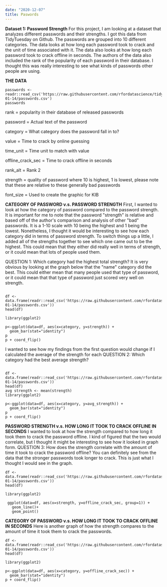 ```yaml
---
date: "2020-12-07"
title: Paswords
---
```

**Dataset 1: Password Strength**
For this project, I am looking at a dataset that analyzes different passwords and their strengths. I got this data from TidyTuesday on Github. The passwords are grouped into 10 different categories. The data looks at how long each password took to crack and the unit of time associated with it. The data also looks at how long each password took to crack offline in seconds. The authors of the data also included the rank of the popularity of each password in their database. I thought this was really interesting to see what kinds of passwords other people are using. 


**THE DATA**
```{r}
passwords <- readr::read_csv('https://raw.githubusercontent.com/rfordatascience/tidytuesday/master/data/2020/2020-01-14/passwords.csv')
passwords
```

rank = popularity in their database of released passwords

password = Actual text of the password

category = What category does the password fall in to?

value	=	Time to crack by online guessing

time_unit = Time unit to match with value

offline_crack_sec = Time to crack offline in seconds

rank_alt = Rank 2

strength = quality of password where 10 is highest, 1 is lowest, please note that these are relative to these generally bad passwords

font_size = Used to create the graphic for KIB

**CATEGORY OF PASSWORD v.s. PASSWORD STRENGTH**
First, I wanted to look at how the category of password compared to the password strength. It is important for me to note that the password "strength" is relative and based off of the author's comparison and analysis of other "bad" passwords. It is a 1-10 scale with 10 being the highest and 1 being the lowest. Nonetheless, I thought it would be interesting to see how each category did in terms of password strength. To switch things up a little, I added all of the strengths together to see which one came out to be the highest. This could mean that they either did really well in terms of strength, or it could mean that lots of people used them. 

QUESTION 1: Which category had the highest total strength?
It is very obvious by looking at the graph below that the "name" category did the best. This could either mean that many people used that type of password, or it could mean that that type of password just scored very well on strength. 
```{r}

df <- data.frame(readr::read_csv('https://raw.githubusercontent.com/rfordatascience/tidytuesday/master/data/2020/2020-01-14/passwords.csv'))
head(df)

library(ggplot2)

p<-ggplot(data=df, aes(x=category, y=strength)) +
  geom_bar(stat="identity")
p
p + coord_flip()

```
I wanted to see how my findings from the first question would change if I calculated the average of the strength for each 
QUESTION 2: Which category had the best average strength?
```{r}

df <- data.frame(readr::read_csv('https://raw.githubusercontent.com/rfordatascience/tidytuesday/master/data/2020/2020-01-14/passwords.csv'))
head(df)
avg strength <- mean(strength)
library(ggplot2)

p<-ggplot(data=df, aes(x=category, y=avg_strength)) +
  geom_bar(stat="identity")
p
p + coord_flip()

```


**PASSWORD STRENGTH v.s. HOW LONG IT TOOK TO CRACK OFFLINE IN SECONDS**
I wanted to look at how the strength compared to how long it took them to crack the password offline. I kind of figured that the two would correlate, but I thought it might be interesting to see how it looked in graph form. 
QUESTION 3: How does the strength correlate with the amount of time it took to crack the password offline?
You can definitely see from the data that the stronger passwords took longer to crack. This is just what I thought I would see in the graph. 
```{r}
df <- data.frame(readr::read_csv('https://raw.githubusercontent.com/rfordatascience/tidytuesday/master/data/2020/2020-01-14/passwords.csv'))
head(df)

library(ggplot2)

 ggplot(data=df, aes(x=strength, y=offline_crack_sec, group=1)) +
   geom_line()+
   geom_point()

```


**CATEGORY OF PASSWORD v.s. HOW LONG IT TOOK TO CRACK OFFLINE IN SECONDS**
Here is another graph of how the strength compares to the amount of time it took them to crack the passwords. 
```{r}
df <- data.frame(readr::read_csv('https://raw.githubusercontent.com/rfordatascience/tidytuesday/master/data/2020/2020-01-14/passwords.csv'))
head(df)

library(ggplot2)

p<-ggplot(data=df, aes(x=category, y=offline_crack_sec)) +
  geom_bar(stat="identity")
p + coord_flip()
```
